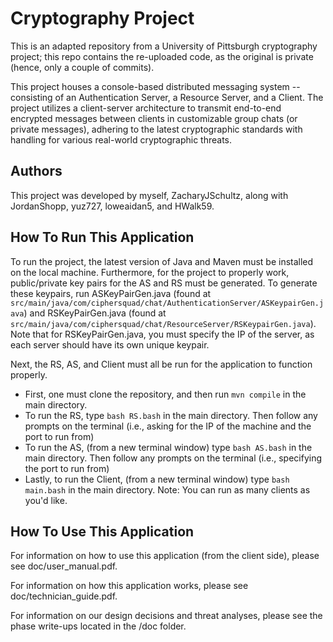 # Cryptography Project

This is an adapted repository from a University of Pittsburgh cryptography project; this repo contains the re-uploaded code, as the original is private (hence, only a couple of commits).

This project houses a console-based distributed messaging system -- consisting of an Authentication Server, a Resource Server, and a Client. The project utilizes a client-server architecture to transmit end-to-end encrypted messages between clients in customizable group chats (or private messages), adhering to the latest cryptographic standards with handling for various real-world cryptographic threats.


## Authors

This project was developed by myself, ZacharyJSchultz, along with JordanShopp, yuz727, loweaidan5, and HWalk59.


## How To Run This Application

To run the project, the latest version of Java and Maven must be installed on the local machine. Furthermore, for the project to properly work, public/private key pairs for the AS and RS must be generated. To generate these keypairs, run ASKeyPairGen.java (found at ```src/main/java/com/ciphersquad/chat/AuthenticationServer/ASKeypairGen.java```) and RSKeyPairGen.java (found at ```src/main/java/com/ciphersquad/chat/ResourceServer/RSKeypairGen.java```). Note that for RSKeyPairGen.java, you must specify the IP of the server, as each server should have its own unique keypair.

Next, the RS, AS, and Client must all be run for the application to function properly. 

- First, one must clone the repository, and then run ```mvn compile``` in the main directory.
- To run the RS, type ```bash RS.bash``` in the main directory. Then follow any prompts on the terminal (i.e., asking for the IP of the machine and the port to run from)
- To run the AS, (from a new terminal window) type ```bash AS.bash``` in the main directory. Then follow any prompts on the terminal (i.e., specifying the port to run from)
- Lastly, to run the Client, (from a new terminal window) type ```bash main.bash``` in the main directory. Note: You can run as many clients as you'd like.


## How To Use This Application

For information on how to use this application (from the client side), please see doc/user_manual.pdf. 

For information on how this application works, please see doc/technician_guide.pdf. 

For information on our design decisions and threat analyses, please see the phase write-ups located in the /doc folder. 